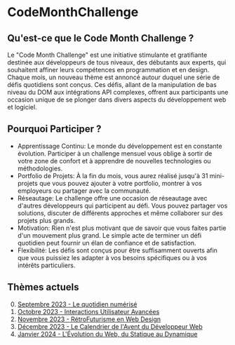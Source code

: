 # CodeMonthChallenge
## Qu'est-ce que le Code Month Challenge ?
Le "Code Month Challenge" est une initiative stimulante et gratifiante destinée aux développeurs de tous niveaux, des débutants aux experts, qui souhaitent affiner leurs compétences en programmation et en design. Chaque mois, un nouveau thème est annoncé autour duquel une série de défis quotidiens sont conçus. Ces défis, allant de la manipulation de bas niveau du DOM aux intégrations API complexes, offrent aux participants une occasion unique de se plonger dans divers aspects du développement web et logiciel.

## Pourquoi Participer ?
- Apprentissage Continu: Le monde du développement est en constante évolution. Participer à un challenge mensuel vous oblige à sortir de votre zone de confort et à apprendre de nouvelles technologies ou méthodologies.
- Portfolio de Projets: À la fin du mois, vous aurez réalisé jusqu'à 31 mini-projets que vous pouvez ajouter à votre portfolio, montrer à vos employeurs ou partager avec la communauté.
- Réseautage: Le challenge offre une occasion de réseautage avec d'autres développeurs qui participent au défi. Vous pouvez partager vos solutions, discuter de différents approches et même collaborer sur des projets plus grands.
- Motivation: Rien n'est plus motivant que de savoir que vous faites partie d'un mouvement plus grand. Le simple acte de terminer un défi quotidien peut fournir un élan de confiance et de satisfaction.
- Flexibilité: Les défis sont conçus pour être suffisamment ouverts afin que vous puissiez les adapter à vos besoins spécifiques ou à vos intérêts particuliers.

## Thèmes actuels
0. [Septembre 2023 - Le quotidien numérisé](https://github.com/Ormidales/CodeMonthChallenge/tree/main/0.%20Septembre%202023%20-%20Le%20quotidien%20numérisé)
1. [Octobre 2023 - Interactions Utilisateur Avancées](https://github.com/Ormidales/CodeMonthChallenge/tree/main/1.%20Octobre%202023%20-%20Interactions%20Utilisateur%20Avancées)
2. [Novembre 2023 - RétroFuturisme en Web Design](https://github.com/Ormidales/CodeMonthChallenge/tree/main/2.%20Novembre%202023%20-%20RétroFuturisme%20en%20Web%20Design)
3. [Décembre 2023 - Le Calendrier de l'Avent du Développeur Web](https://github.com/Ormidales/CodeMonthChallenge/tree/main/3.%20Décembre%202023%20-%20Le%20Calendrier%20de%20l'Avent%20du%20Développeur%20Web)
4. [Janvier 2024 - L'Évolution du Web, du Statique au Dynamique](https://github.com/Ormidales/CodeMonthChallenge/tree/main/4.%20Janvier%202024%20-%20L'Évolution%20du%20Web%2C%20du%20Statique%20au%20Dynamique)
